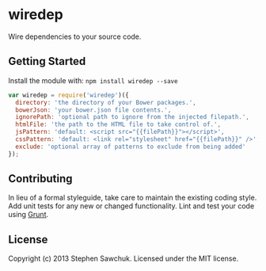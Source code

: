 # wiredep

Wire dependencies to your source code.

## Getting Started
Install the module with: `npm install wiredep --save`

```js
var wiredep = require('wiredep')({
  directory: 'the directory of your Bower packages.',
  bowerJson: 'your bower.json file contents.',
  ignorePath: 'optional path to ignore from the injected filepath.',
  htmlFile: 'the path to the HTML file to take control of.',
  jsPattern: 'default: <script src="{{filePath}}"></script>',
  cssPattern: 'default: <link rel="stylesheet" href="{{filePath}}" />',
  exclude: 'optional array of patterns to exclude from being added'
});
```


## Contributing
In lieu of a formal styleguide, take care to maintain the existing coding style. Add unit tests for any new or changed functionality. Lint and test your code using [Grunt](http://gruntjs.com/).


## License
Copyright (c) 2013 Stephen Sawchuk. Licensed under the MIT license.
